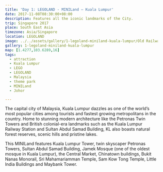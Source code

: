 ```yaml
---
title: 'Day 1: LEGOLAND - MINILand – Kuala Lumpur'
date: 2017-11-08T08:30:00+08:00
description: Features all the iconic landmarks of the City.
trip: Singapore 2017
place: South East Asia
timezone: Asia/Singapore
location: LEGOLAND
image: ../../assets/gallery/1-legoland-miniland-kuala-lumpur/Old Railway Station (2).jpeg
gallery: 1-legoland-miniland-kuala-lumpur
map: [1.4277,103.6289,16]
tags:
  - attraction
  - Kuala Lumpur
  - LEGO
  - LEGOLAND
  - Malaysia
  - theme park
  - MINILand
  - Johor

---
```

The capital city of Malaysia, Kuala Lumpur dazzles as one of the world’s most popular cities among tourists and fastest growing metropolitans in the country. Home to stunning modern architecture like the Petronas Twin Towers and British colonial-era landmarks such as the Kuala Lumpur Railway Station and Sultan Abdul Samad Building, KL also boasts natural forest reserves, scenic hills and pristine lakes.

This MINILand features Kuala Lumpur Tower, twin skyscaper Petronas Towers, Sultan Abdul Samad Building, Jamek Mosque (one of the oldest mosque in Kuala Lumpur), the Central Market, Chinatown buildings, Bukit Nanas Monorail, Sri Mahamariamman Temple, Sam Kow Tong Temple, Little India Buildings and Maybank Tower.
